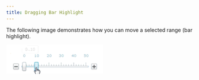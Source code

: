 ```yaml
---
title: Dragging Bar Highlight
---
```

The following image demonstrates how you can move a selected range (bar highlight).

![ASPxTrackBar_Dragging_Bar_Highlight](../../../images/Img16530.gif)